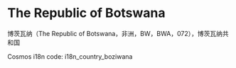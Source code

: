 # The Republic of Botswana

博茨瓦纳（The Republic of Botswana，非洲，BW，BWA，072），博茨瓦纳共和国

Cosmos i18n code: i18n_country_boziwana